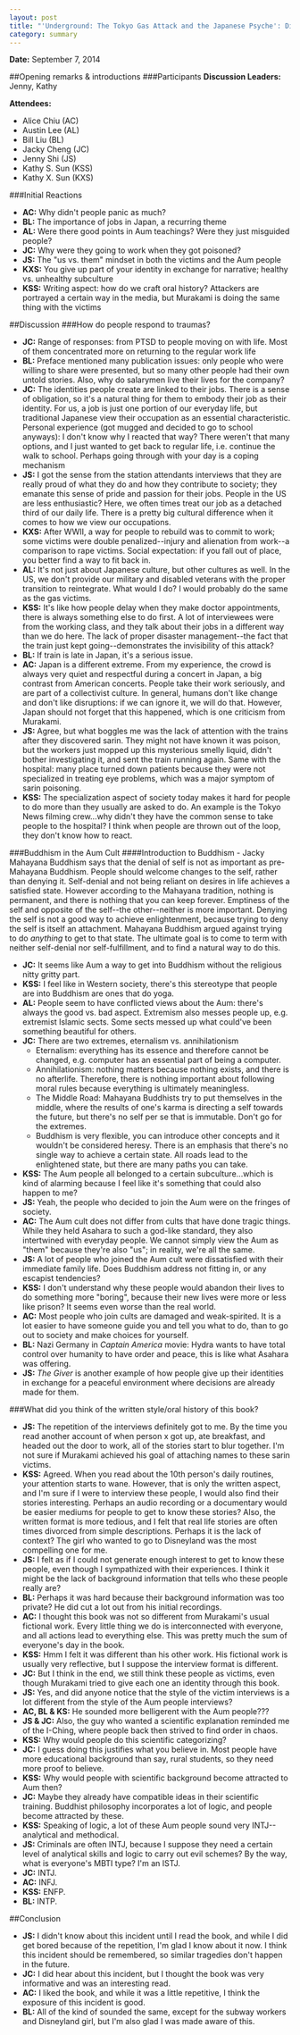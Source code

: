 ```yaml
---
layout: post
title: "'Underground: The Tokyo Gas Attack and the Japanese Psyche': Discussion Summary"
category: summary
---
```


**Date:** September 7, 2014

##Opening remarks & introductions
###Participants
**Discussion Leaders:** Jenny, Kathy

**Attendees:**

* Alice Chiu (AC)
* Austin Lee (AL)
* Bill Liu (BL)
* Jacky Cheng (JC)
* Jenny Shi (JS)
* Kathy S. Sun (KSS)
* Kathy X. Sun (KXS)

###Initial Reactions
* **AC:** Why didn't people panic as much?
* **BL:** The importance of jobs in Japan, a recurring theme
* **AL:** Were there good points in Aum teachings? Were they just misguided people?
* **JC:** Why were they going to work when they got poisoned?  
* **JS:** The "us vs. them" mindset in both the victims and the Aum people
* **KXS:** You give up part of your identity in exchange for narrative; healthy vs. unhealthy subculture
* **KSS:** Writing aspect: how do we craft oral history? Attackers are portrayed a certain way in the media, but Murakami is doing the same thing with the victims

##Discussion
###How do people respond to traumas?
* **JC:** Range of responses: from PTSD to people moving on with life. Most of them concentrated more on returning to the regular work life
* **BL:** Preface mentioned many publication issues: only people who were willing to share were presented, but so many other people had their own untold stories. Also, why do salarymen live their lives for the company?
* **JC:** The identities people create are linked to their jobs. There is a sense of obligation, so it's a natural thing for them to embody their job as their identity. For us, a job is just one portion of our everyday life, but traditional Japanese view their occupation as an essential characteristic. Personal experience (got mugged and decided to go to school anyways): I don't know why I reacted that way? There weren't that many options, and I just wanted to get back to regular life, i.e. continue the walk to school. Perhaps going through with your day is a coping mechanism
* **JS:** I got the sense from the station attendants interviews that they are really proud of what they do and how they contribute to society; they emanate this sense of pride and passion for their jobs. People in the US are less enthusiastic? Here, we often times treat our job as a detached third of our daily life. There is a pretty big cultural difference when it comes to how we view our occupations.
* **KXS:** After WWII, a way for people to rebuild was to commit to work; some victims were double penalized--injury and alienation from work--a comparison to rape victims. Social expectation: if you fall out of place, you better find a way to fit back in.
* **AL:** It's not just about Japanese culture, but other cultures as well. In the US, we don't provide our military and disabled veterans with the proper transition to reintegrate. What would I do? I would probably do the same as the gas victims.
* **KSS:** It's like how people delay when they make doctor appointments, there is always something else to do first. A lot of interviewees were from the working class, and they talk about their jobs in a different way than we do here. The lack of proper disaster management--the fact that the train just kept going--demonstrates the invisibility of this attack?
* **BL:** If train is late in Japan, it's a serious issue.
* **AC:** Japan is a different extreme. From my experience, the crowd is always very quiet and respectful during a concert in Japan, a big contrast from American concerts. People take their work seriously, and are part of a collectivist culture. In general, humans don't like change and don't like disruptions: if we can ignore it, we will do that. However, Japan should not forget that this happened, which is one criticism from Murakami.
* **JS:** Agree, but what boggles me was the lack of attention with the trains after they discovered sarin. They might not have known it was poison, but the workers just mopped up this mysterious smelly liquid, didn't bother investigating it, and sent the train running again. Same with the hospital: many place turned down patients because they were not specialized in treating eye problems, which was a major symptom of sarin poisoning.
* **KSS:** The specialization aspect of society today makes it hard for people to do more than they usually are asked to do. An example is the Tokyo News filming crew...why didn't they have the common sense to take people to the hospital? I think when people are thrown out of the loop, they don't know how to react.

###Buddhism in the Aum Cult
####Introduction to Buddhism - Jacky
Mahayana Buddhism says that the denial of self is not as important as pre-Mahayana Buddhism. People should welcome changes to the self, rather than denying it. Self-denial and not being reliant on desires in life achieves a satisfied state. However according to the Mahayana tradition, nothing is permanent, and there is nothing that you can keep forever. Emptiness of the self and opposite of the self--the other--neither is more important. Denying the self is not a good way to achieve enlightenment, because trying to deny the self is itself an attachment. Mahayana Buddhism argued against trying to do *anything* to get to that state. The ultimate goal is to come to term with neither self-denial nor self-fulfillment, and to find a natural way to do this.

* **JC:** It seems like Aum a way to get into Buddhism without the religious nitty gritty part.
* **KSS:** I feel like in Western society, there's this stereotype that people are into Buddhism are ones that do yoga.
* **AL:** People seem to have conflicted views about the Aum: there's always the good vs. bad aspect. Extremism also messes people up, e.g. extremist Islamic sects. Some sects messed up what could've been something beautiful for others.
* **JC:** There are two extremes, eternalism vs. annihilationism
	* Eternalism: everything has its essence and therefore cannot be changed, e.g. computer has an essential part of being a computer.
	* Annihilationism: nothing matters because nothing exists, and there is no afterlife. Therefore, there is nothing important about following moral rules because everything is ultimately meaningless.
	* The Middle Road: Mahayana Buddhists try to put themselves in the middle, where the results of one's karma is directing a self towards the future, but there's no self per se that is immutable. Don't go for the extremes.
	* Buddhism is very flexible, you can introduce other concepts and it wouldn't be considered heresy. There is an emphasis that there's no single way to achieve a certain state. All roads lead to the enlightened state, but there are many paths you can take.
* **KSS:** The Aum people all belonged to a certain subculture...which is kind of alarming because I feel like it's something that could also happen to me?
* **JS:** Yeah, the people who decided to join the Aum were on the fringes of society.
* **AC:** The Aum cult does not differ from cults that have done tragic things. While they held Asahara to such a god-like standard, they also intertwined with everyday people. We cannot simply view the Aum as "them" because they're also "us"; in reality, we're all the same.
* **JS:** A lot of people who joined the Aum cult were dissatisfied with their immediate family life. Does Buddhism address not fitting in, or any escapist tendencies?
* **KSS:** I don't understand why these people would abandon their lives to do something more "boring", because their new lives were more or less like prison? It seems even worse than the real world.
* **AC:** Most people who join cults are damaged and weak-spirited. It is a lot easier to have someone guide you and tell you what to do, than to go out to society and make choices for yourself.
* **BL:** Nazi Germany in *Captain America* movie: Hydra wants to have total control over humanity to have order and peace, this is like what Asahara was offering.
* **JS:** *The Giver* is another example of how people give up their identities in exchange for a peaceful environment where decisions are already made for them.

###What did you think of the written style/oral history of this book?

* **JS:** The repetition of the interviews definitely got to me. By the time you read another account of when person x got up, ate breakfast, and headed out the door to work, all of the stories start to blur together. I'm not sure if Murakami achieved his goal of attaching names to these sarin victims.
* **KSS:** Agreed. When you read about the 10th person's daily routines, your attention starts to wane. However, that is only the written aspect, and I'm sure if I were to interview these people, I would also find their stories interesting. Perhaps an audio recording or a documentary would be easier mediums for people to get to know these stories? Also, the written format is more tedious, and I felt that real life stories are often times divorced from simple descriptions. Perhaps it is the lack of context? The girl who wanted to go to Disneyland was the most compelling one for me.
* **JS:** I felt as if I could not generate enough interest to get to know these people, even though I sympathized with their experiences. I think it might be the lack of background information that tells who these people really are?
* **BL:** Perhaps it was hard because their background information was too private? He did cut a lot out from his initial recordings.
* **AC:** I thought this book was not so different from Murakami's usual fictional work. Every little thing we do is interconnected with everyone, and all actions lead to everything else. This was pretty much the sum of everyone's day in the book.
* **KSS:** Hmm I felt it was different than his other work. His fictional work is usually very reflective, but I suppose the interview format is different.
* **JC:** But I think in the end, we still think these people as victims, even though Murakami tried to give each one an identity through this book.
* **JS:** Yes, and did anyone notice that the style of the victim interviews is a lot different from the style of the Aum people interviews?
* **AC, BL & KS:** He sounded more belligerent with the Aum people???
* **JS & JC:** Also, the guy who wanted a scientific explanation reminded me of the I-Ching, where people back then strived to find order in chaos.
* **KSS:** Why would people do this scientific categorizing?
* **JC:** I guess doing this justifies what you believe in. Most people have more educational background than say, rural students, so they need more proof to believe.
* **KSS:** Why would people with scientific background become attracted to Aum then?
* **JC:** Maybe they already have compatible ideas in their scientific training. Buddhist philosophy incorporates a lot of logic, and people become attracted by these.
* **KSS:** Speaking of logic, a lot of these Aum people sound very INTJ--analytical and methodical.
* **JS:** Criminals are often INTJ, because I suppose they need a certain level of analytical skills and logic to carry out evil schemes? By the way, what is everyone's MBTI type? I'm an ISTJ.
* **JC:** INTJ.
* **AC:** INFJ.
* **KSS:** ENFP.
* **BL:** INTP.

##Conclusion
* **JS:** I didn't know about this incident until I read the book, and while I did get bored because of the repetition, I'm glad I know about it now. I think this incident should be remembered, so similar tragedies don't happen in the future.
* **JC:** I did hear about this incident, but I thought the book was very informative and was an interesting read.
* **AC:** I liked the book, and while it was a little repetitive, I think the exposure of this incident is good.
* **BL:** All of the kind of sounded the same, except for the subway workers and Disneyland girl, but I'm also glad I was made aware of this.

